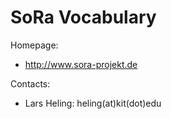SoRa Vocabulary
===============

Homepage:
* http://www.sora-projekt.de

Contacts:
* Lars Heling: heling(at)kit(dot)edu

